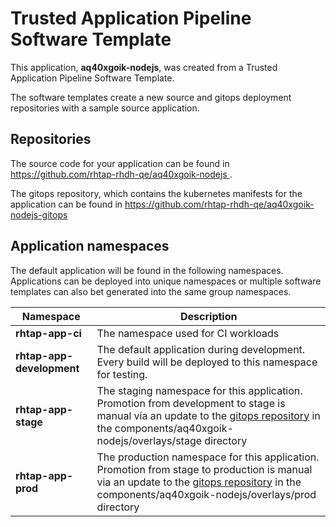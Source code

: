 # Trusted Application Pipeline Software Template

This application, **aq40xgoik-nodejs**, was created from a Trusted Application Pipeline Software Template.

The software templates create a new source and gitops deployment repositories with a sample source application. 

## Repositories

The source code for your application can be found in [https://github.com/rhtap-rhdh-qe/aq40xgoik-nodejs ](https://github.com/rhtap-rhdh-qe/aq40xgoik-nodejs ).
 
The gitops repository, which contains the kubernetes manifests for the application can be found in 
[https://github.com/rhtap-rhdh-qe/aq40xgoik-nodejs-gitops ](https://github.com/rhtap-rhdh-qe/aq40xgoik-nodejs-gitops ) 

## Application namespaces 

The default application will be found in the following namespaces. Applications can be deployed into unique namespaces or multiple software templates can also bet generated into the same group namespaces.  

|  Namespace   |  Description   |  
| -------- | -------- |
| **rhtap-app-ci** | The namespace used for CI workloads |
| **rhtap-app-development** | The default application during development. Every build will be deployed to this namespace for testing. |
| **rhtap-app-stage** | The staging namespace for this application. Promotion from development to stage is manual via an update to the [gitops repository](https://github.com/rhtap-rhdh-qe/aq40xgoik-nodejs-gitops ) in the components/aq40xgoik-nodejs/overlays/stage directory |
| **rhtap-app-prod** | The production namespace for this application. Promotion from stage to production is manual via an update to the [gitops repository](https://github.com/rhtap-rhdh-qe/aq40xgoik-nodejs-gitops ) in the components/aq40xgoik-nodejs/overlays/prod directory |